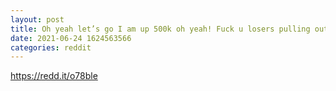 ```yaml
--- 
layout: post 
title: Oh yeah let’s go I am up 500k oh yeah! Fuck u losers pulling out. 
date: 2021-06-24 1624563566 
categories: reddit 
--- 
```

https://redd.it/o78ble